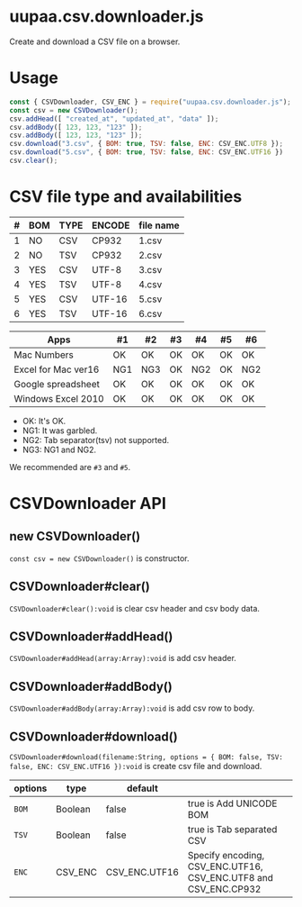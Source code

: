 # uupaa.csv.downloader.js

Create and download a CSV file on a browser.

# Usage

```js
const { CSVDownloader, CSV_ENC } = require("uupaa.csv.downloader.js");
const csv = new CSVDownloader();
csv.addHead([ "created_at", "updated_at", "data" ]);
csv.addBody([ 123, 123, "123" ]);
csv.addBody([ 123, 123, "123" ]);
csv.download("3.csv", { BOM: true, TSV: false, ENC: CSV_ENC.UTF8 });
csv.download("5.csv", { BOM: true, TSV: false, ENC: CSV_ENC.UTF16 })
csv.clear();
```

# CSV file type and availabilities

| # | BOM | TYPE | ENCODE | file name |
|---|-----|------|--------|-----------|
| 1 | NO  | CSV  | CP932  | 1.csv     |
| 2 | NO  | TSV  | CP932  | 2.csv     |
| 3 | YES | CSV  | UTF-8  | 3.csv     |
| 4 | YES | TSV  | UTF-8  | 4.csv     |
| 5 | YES | CSV  | UTF-16 | 5.csv     |
| 6 | YES | TSV  | UTF-16 | 6.csv     |

| Apps                | #1  | #2  | #3  | #4  | #5  | #6  |
|---------------------|-----|-----|-----|-----|-----|-----|
| Mac Numbers         | OK  | OK  | OK  | OK  | OK  | OK  |
| Excel for Mac ver16 | NG1 | NG3 | OK  | NG2 | OK  | NG2 |
| Google spreadsheet  | OK  | OK  | OK  | OK  | OK  | OK  |
| Windows Excel 2010  | OK  | OK  | OK  | OK  | OK  | OK  |

- OK: It's OK.
- NG1: It was garbled.
- NG2: Tab separator(tsv) not supported.
- NG3: NG1 and NG2.

We recommended are `#3` and `#5`.

# CSVDownloader API

## new CSVDownloader()

`const csv = new CSVDownloader()` is constructor.

## CSVDownloader#clear()

`CSVDownloader#clear():void` is clear csv header and csv body data.

## CSVDownloader#addHead()

`CSVDownloader#addHead(array:Array):void` is add csv header.

## CSVDownloader#addBody()

`CSVDownloader#addBody(array:Array):void` is add csv row to body.

## CSVDownloader#download()

`CSVDownloader#download(filename:String, options = { BOM: false, TSV: false, ENC: CSV_ENC.UTF16 }):void` is create csv file and download.

| options | type    | default |          |
|---------|---------|---------|----------|
| `BOM`   | Boolean | false   | true is Add UNICODE BOM |
| `TSV`   | Boolean | false   | true is Tab separated CSV |
| `ENC`   | CSV_ENC | CSV_ENC.UTF16 | Specify encoding, CSV_ENC.UTF16, CSV_ENC.UTF8 and CSV_ENC.CP932 |
